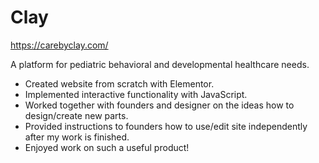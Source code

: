 # Clay

https://carebyclay.com/

A platform for pediatric behavioral and developmental healthcare needs.

- Created website from scratch with Elementor.
- Implemented interactive functionality with JavaScript.
- Worked together with founders and designer on the ideas how to design/create new parts. 
- Provided instructions to founders how to use/edit site independently after my work is finished.
- Enjoyed work on such a useful product!

